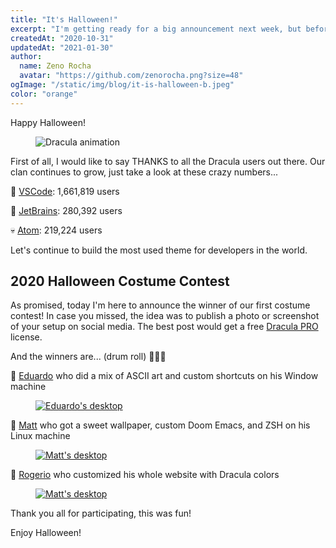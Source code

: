 ```yaml
---
title: "It's Halloween!"
excerpt: "I'm getting ready for a big announcement next week, but before we talk about that, I want to share a ton of new themes with you."
createdAt: "2020-10-31"
updatedAt: "2021-01-30"
author:
  name: Zeno Rocha
  avatar: "https://github.com/zenorocha.png?size=48"
ogImage: "/static/img/blog/it-is-halloween-b.jpeg"
color: "orange"
---
```


Happy Halloween!

<figure>
  <img src="/static/img/blog/it-is-halloween-a.gif" alt="Dracula animation" />
</figure>

First of all, I would like to say THANKS to all the Dracula users out there. Our clan continues to grow, just take a look at these crazy numbers...

👻 [VSCode](https://marketplace.visualstudio.com/items?itemName=dracula-theme.theme-dracula): 1,661,819 users

🧟 [JetBrains](https://plugins.jetbrains.com/plugin/12275-dracula-theme): 280,392 users

💀 [Atom](https://atom.io/themes/dracula-syntax): 219,224 users

Let's continue to build the most used theme for developers in the world.
 
## 2020 Halloween Costume Contest

As promised, today I'm here to announce the winner of our first costume contest! In case you missed, the idea was to publish a photo or screenshot of your setup on social media. The best post would get a free [Dracula PRO](/pro) license.

And the winners are... (drum roll) 🥁🥁🥁

🥇 [Eduardo](https://twitter.com/pqDuh_/status/1322294369165234182) who did a mix of ASCII art and custom shortcuts on his Window machine

<a href="https://twitter.com/pqDuh_/status/1322294369165234182">
  <figure>
    <img src="/static/img/blog/it-is-halloween-b.jpeg" alt="Eduardo's desktop" />
  </figure>
</a>

🥈 [Matt](https://www.linkedin.com/posts/activity-6727256146886893568-sZ4N/) who got a sweet wallpaper, custom Doom Emacs, and ZSH on his Linux machine

<a href="https://www.linkedin.com/posts/activity-6727256146886893568-sZ4N/">
  <figure>
    <img src="/static/img/blog/it-is-halloween-c.jpeg" alt="Matt's desktop" />
  </figure>
</a>

🥉 [Rogerio](https://twitter.com/RogerioOrioli/status/1321586501625483267) who customized his whole website with Dracula colors

<a href="https://twitter.com/RogerioOrioli/status/1321586501625483267">
  <figure>
    <img src="/static/img/blog/it-is-halloween-d.jpeg" alt="Matt's desktop" />
  </figure>
</a>

Thank you all for participating, this was fun!

Enjoy Halloween! 
